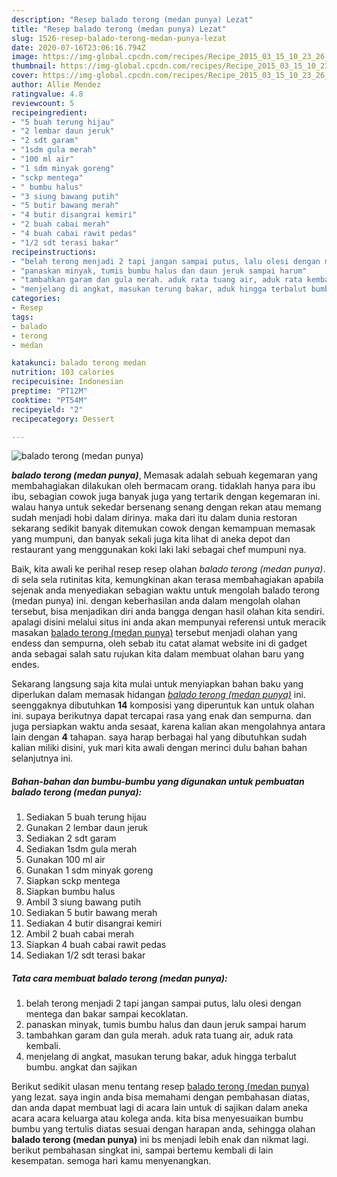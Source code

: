 ```yaml
---
description: "Resep balado terong (medan punya) Lezat"
title: "Resep balado terong (medan punya) Lezat"
slug: 1526-resep-balado-terong-medan-punya-lezat
date: 2020-07-16T23:06:16.794Z
image: https://img-global.cpcdn.com/recipes/Recipe_2015_03_15_10_23_26_25_b103dd42b35744bb194d/751x532cq70/balado-terong-medan-punya-foto-resep-utama.jpg
thumbnail: https://img-global.cpcdn.com/recipes/Recipe_2015_03_15_10_23_26_25_b103dd42b35744bb194d/751x532cq70/balado-terong-medan-punya-foto-resep-utama.jpg
cover: https://img-global.cpcdn.com/recipes/Recipe_2015_03_15_10_23_26_25_b103dd42b35744bb194d/751x532cq70/balado-terong-medan-punya-foto-resep-utama.jpg
author: Allie Mendez
ratingvalue: 4.8
reviewcount: 5
recipeingredient:
- "5 buah terung hijau"
- "2 lembar daun jeruk"
- "2 sdt garam"
- "1sdm gula merah"
- "100 ml air"
- "1 sdm minyak goreng"
- "sckp mentega"
- " bumbu halus"
- "3 siung bawang putih"
- "5 butir bawang merah"
- "4 butir disangrai kemiri"
- "2 buah cabai merah"
- "4 buah cabai rawit pedas"
- "1/2 sdt terasi bakar"
recipeinstructions:
- "belah terong menjadi 2 tapi jangan sampai putus, lalu olesi dengan mentega dan bakar sampai kecoklatan."
- "panaskan minyak, tumis bumbu halus dan daun jeruk sampai harum"
- "tambahkan garam dan gula merah. aduk rata tuang air, aduk rata kembali."
- "menjelang di angkat, masukan terung bakar, aduk hingga terbalut bumbu. angkat dan sajikan"
categories:
- Resep
tags:
- balado
- terong
- medan

katakunci: balado terong medan 
nutrition: 103 calories
recipecuisine: Indonesian
preptime: "PT12M"
cooktime: "PT54M"
recipeyield: "2"
recipecategory: Dessert

---
```



![balado terong (medan punya)](https://img-global.cpcdn.com/recipes/Recipe_2015_03_15_10_23_26_25_b103dd42b35744bb194d/751x532cq70/balado-terong-medan-punya-foto-resep-utama.jpg)

<b><i>balado terong (medan punya)</i></b>, Memasak adalah sebuah kegemaran yang membahagiakan dilakukan oleh bermacam orang. tidaklah hanya para ibu ibu, sebagian cowok juga banyak juga yang tertarik dengan kegemaran ini. walau hanya untuk sekedar bersenang senang dengan rekan atau memang sudah menjadi hobi dalam dirinya. maka dari itu dalam dunia restoran sekarang sedikit banyak ditemukan cowok dengan kemampuan memasak yang mumpuni, dan banyak sekali juga kita lihat di aneka depot dan restaurant yang menggunakan koki laki laki sebagai chef mumpuni nya.

Baik, kita awali ke perihal resep resep olahan <i>balado terong (medan punya)</i>. di sela sela rutinitas kita, kemungkinan akan terasa membahagiakan apabila sejenak anda menyediakan sebagian waktu untuk mengolah balado terong (medan punya) ini. dengan keberhasilan anda dalam mengolah olahan tersebut, bisa menjadikan diri anda bangga dengan hasil olahan kita sendiri. apalagi disini melalui situs ini anda akan mempunyai referensi untuk meracik masakan <u>balado terong (medan punya)</u> tersebut menjadi olahan yang endess dan sempurna, oleh sebab itu catat alamat website ini di gadget anda sebagai salah satu rujukan kita dalam membuat olahan baru yang endes.




Sekarang langsung saja kita mulai untuk menyiapkan bahan baku yang diperlukan dalam memasak hidangan <u><i>balado terong (medan punya)</i></u> ini. seenggaknya dibutuhkan <b>14</b> komposisi yang diperuntuk kan untuk olahan ini. supaya berikutnya dapat tercapai rasa yang enak dan sempurna. dan juga persiapkan waktu anda sesaat, karena kalian akan mengolahnya antara lain dengan <b>4</b> tahapan. saya harap berbagai hal yang dibutuhkan sudah kalian miliki disini, yuk mari kita awali dengan merinci dulu bahan bahan selanjutnya ini.

<!--inarticleads1-->

##### Bahan-bahan dan bumbu-bumbu yang digunakan untuk pembuatan balado terong (medan punya):

1. Sediakan 5 buah terung hijau
1. Gunakan 2 lembar daun jeruk
1. Sediakan 2 sdt garam
1. Sediakan 1sdm gula merah
1. Gunakan 100 ml air
1. Gunakan 1 sdm minyak goreng
1. Siapkan sckp mentega
1. Siapkan  bumbu halus
1. Ambil 3 siung bawang putih
1. Sediakan 5 butir bawang merah
1. Sediakan 4 butir disangrai kemiri
1. Ambil 2 buah cabai merah
1. Siapkan 4 buah cabai rawit pedas
1. Sediakan 1/2 sdt terasi bakar




<!--inarticleads2-->

##### Tata cara membuat balado terong (medan punya):

1. belah terong menjadi 2 tapi jangan sampai putus, lalu olesi dengan mentega dan bakar sampai kecoklatan.
1. panaskan minyak, tumis bumbu halus dan daun jeruk sampai harum
1. tambahkan garam dan gula merah. aduk rata tuang air, aduk rata kembali.
1. menjelang di angkat, masukan terung bakar, aduk hingga terbalut bumbu. angkat dan sajikan




Berikut sedikit ulasan menu tentang resep <u>balado terong (medan punya)</u> yang lezat. saya ingin anda bisa memahami dengan pembahasan diatas, dan anda dapat membuat lagi di acara lain untuk di sajikan dalam aneka acara acara keluarga atau kolega anda. kita bisa menyesuaikan bumbu bumbu yang tertulis diatas sesuai dengan harapan anda, sehingga olahan <b>balado terong (medan punya)</b> ini bs menjadi lebih enak dan nikmat lagi. berikut pembahasan singkat ini, sampai bertemu kembali di lain kesempatan. semoga hari kamu menyenangkan.
